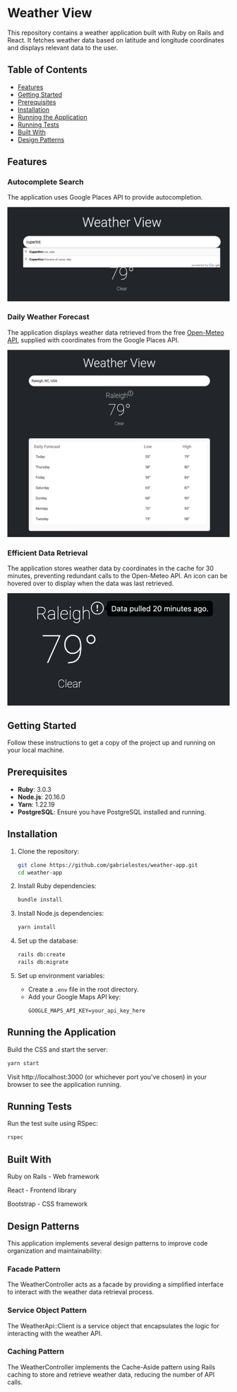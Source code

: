 # Weather View

This repository contains a weather application built with Ruby on Rails and React. It fetches weather data based on latitude and longitude coordinates and displays relevant data to the user.

## Table of Contents

- [Features](#features)
- [Getting Started](#getting-started)
- [Prerequisites](#prerequisites)
- [Installation](#installation)
- [Running the Application](#running-the-application)
- [Running Tests](#running-tests)
- [Built With](#built-with)
- [Design Patterns](#design-patterns)

## Features

### Autocomplete Search

The application uses Google Places API to provide autocompletion.

![Autocompletion](app/assets/images/autocomplete_img.png)

### Daily Weather Forecast

The application displays weather data retrieved from the free [Open-Meteo API](https://open-meteo.com/), supplied with coordinates from the Google Places API.

![App Overview](app/assets/images/app_overview_img.png)

### Efficient Data Retrieval

The application stores weather data by coordinates in the cache for 30 minutes, preventing redundant calls to the Open-Meteo API. An icon can be hovered over to display when the data was last retrieved.

![DataTooltip](app/assets/images/cache_data_img.png)

## Getting Started

Follow these instructions to get a copy of the project up and running on your local machine.

## Prerequisites

- **Ruby**: 3.0.3
- **Node.js**: 20.16.0
- **Yarn**: 1.22.19
- **PostgreSQL**: Ensure you have PostgreSQL installed and running.

## Installation

1. Clone the repository:

   ```sh
   git clone https://github.com/gabrielestes/weather-app.git
   cd weather-app
   ```

2. Install Ruby dependencies:

   ```sh
   bundle install
   ```

3. Install Node.js dependencies:

   ```sh
   yarn install
   ```

4. Set up the database:

   ```sh
   rails db:create
   rails db:migrate
   ```

5. Set up environment variables:
   - Create a `.env` file in the root directory.
   - Add your Google Maps API key:
     ```
     GOOGLE_MAPS_API_KEY=your_api_key_here
     ```

## Running the Application

Build the CSS and start the server:

```sh
yarn start
```

Visit http://localhost:3000 (or whichever port you've chosen) in your browser to see the application running.

## Running Tests

Run the test suite using RSpec:

```sh
rspec
```

## Built With

Ruby on Rails - Web framework

React - Frontend library

Bootstrap - CSS framework

## Design Patterns

This application implements several design patterns to improve code organization and maintainability:

### Facade Pattern

The WeatherController acts as a facade by providing a simplified interface to interact with the weather data retrieval process.

### Service Object Pattern

The WeatherApi::Client is a service object that encapsulates the logic for interacting with the weather API.

### Caching Pattern

The WeatherController implements the Cache-Aside pattern using Rails caching to store and retrieve weather data, reducing the number of API calls.
